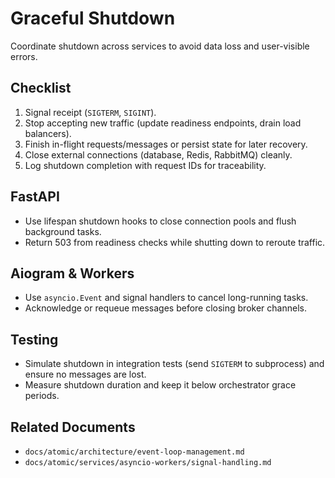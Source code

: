 # Graceful Shutdown

Coordinate shutdown across services to avoid data loss and user-visible errors.

## Checklist

1. Signal receipt (`SIGTERM`, `SIGINT`).
2. Stop accepting new traffic (update readiness endpoints, drain load balancers).
3. Finish in-flight requests/messages or persist state for later recovery.
4. Close external connections (database, Redis, RabbitMQ) cleanly.
5. Log shutdown completion with request IDs for traceability.

## FastAPI

- Use lifespan shutdown hooks to close connection pools and flush background tasks.
- Return 503 from readiness checks while shutting down to reroute traffic.

## Aiogram & Workers

- Use `asyncio.Event` and signal handlers to cancel long-running tasks.
- Acknowledge or requeue messages before closing broker channels.

## Testing

- Simulate shutdown in integration tests (send `SIGTERM` to subprocess) and ensure no messages are lost.
- Measure shutdown duration and keep it below orchestrator grace periods.

## Related Documents

- `docs/atomic/architecture/event-loop-management.md`
- `docs/atomic/services/asyncio-workers/signal-handling.md`
